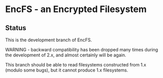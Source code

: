 # EncFS - an Encrypted Filesystem

## Status

This is the development branch of EncFS.  

WARNING - backward compatibility has been dropped many times during the
development of 2.x, and almost certainly will be again.

This branch should be able to read filesystems constructed from 1.x (modulo
some bugs), but it cannot produce 1.x filesystems.


